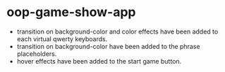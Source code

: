 # oop-game-show-app

- transition on background-color and color effects have been added to each virtual qwerty keyboards.
- transition on background-color have been added to the phrase placeholders.
- hover effects have been added to the start game button.
